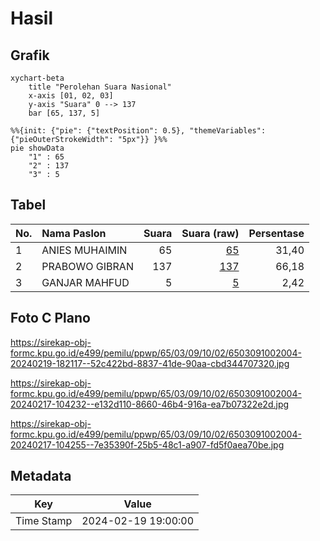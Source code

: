 # Hasil

## Grafik

```mermaid
xychart-beta
    title "Perolehan Suara Nasional"
    x-axis [01, 02, 03]
    y-axis "Suara" 0 --> 137
    bar [65, 137, 5]
```

```mermaid
%%{init: {"pie": {"textPosition": 0.5}, "themeVariables": {"pieOuterStrokeWidth": "5px"}} }%%
pie showData
    "1" : 65
    "2" : 137
    "3" : 5
```

## Tabel

| No. | Nama Paslon    | Suara | Suara (raw) | Persentase |
|:--- |:-------------- | -----:| -----------:| ----------:|
| 1   | ANIES MUHAIMIN | 65    | [65][p-1]   | 31,40      |
| 2   | PRABOWO GIBRAN | 137   | [137][p-2]  | 66,18      |
| 3   | GANJAR MAHFUD  | 5     | [5][p-3]    | 2,42       |


[p-1]: https://github.com/gigit-pemilu/pemilu-2024/blob/main/pilpres/hitung-suara/sub/65-kalimantan-utara/sub/03-nunukan/sub/09-nunukan-selatan/sub/1002-nunukan-selatan/sub/004-tps/sub/paslon-1.txt
[p-2]: https://github.com/gigit-pemilu/pemilu-2024/blob/main/pilpres/hitung-suara/sub/65-kalimantan-utara/sub/03-nunukan/sub/09-nunukan-selatan/sub/1002-nunukan-selatan/sub/004-tps/sub/paslon-2.txt
[p-3]: https://github.com/gigit-pemilu/pemilu-2024/blob/main/pilpres/hitung-suara/sub/65-kalimantan-utara/sub/03-nunukan/sub/09-nunukan-selatan/sub/1002-nunukan-selatan/sub/004-tps/sub/paslon-3.txt

## Foto C Plano

https://sirekap-obj-formc.kpu.go.id/e499/pemilu/ppwp/65/03/09/10/02/6503091002004-20240219-182117--52c422bd-8837-41de-90aa-cbd344707320.jpg

https://sirekap-obj-formc.kpu.go.id/e499/pemilu/ppwp/65/03/09/10/02/6503091002004-20240217-104232--e132d110-8660-46b4-916a-ea7b07322e2d.jpg

https://sirekap-obj-formc.kpu.go.id/e499/pemilu/ppwp/65/03/09/10/02/6503091002004-20240217-104255--7e35390f-25b5-48c1-a907-fd5f0aea70be.jpg


## Metadata

| Key        | Value               |
| ---------- | ------------------- |
| Time Stamp | 2024-02-19 19:00:00 |




